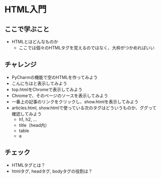 # HTML入門

## ここで学ぶこと
- HTMLとはどんなものか
  - ここでは個々のHTMLタグを覚えるのではなく、大枠がつかめればいい

## チャレンジ
- PyCharmの機能で空のHTMLを作ってみよう
- こんにちはと表示してみよう
- top.htmlをChromeで表示してみよう
- Chromeで、そのページのソースを表示してみよう
- 一番上の記事のリンクをクリックし、show.htmlを表示してみよう
- articles.html, show.htmlで使っている次のタグはどういうものか、ググって確認してみよう
  - h1, h2, ...
  - title（head内）
  - table
  - a
  
## チェック 
- HTMLタグとは？
- htmlタグ, headタグ, bodyタグの役割は？
